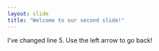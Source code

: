 ```yaml
---
layout: slide
title: "Welcome to our second slide!"
---
```

I've changed line 5.
Use the left arrow to go back!
